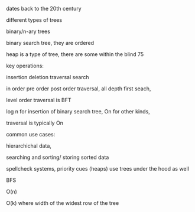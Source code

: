 dates back to the 20th century

different types of trees

binary/n-ary trees

binary search tree, they are ordered

heap is a type of tree, there are some within the blind 75

key operations:

insertion deletion traversal search

in order pre order post order traversal, all depth first seach,

level order traversal is BFT

log n for insertion of binary search tree, On for other kinds,

traversal is typically On

common use cases:

hierarchichal data,

searching and sorting/ storing sorted data

spellcheck systems, priority cues (heaps) use trees under the hood as well

BFS

O(n)

O(k) where width of the widest row of the tree
